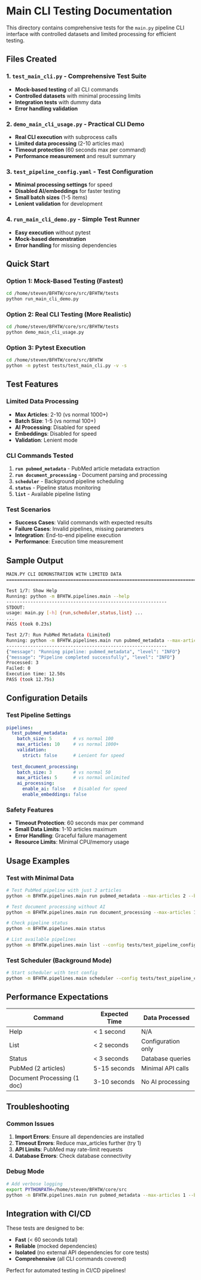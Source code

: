 # Main CLI Testing Documentation

This directory contains comprehensive tests for the `main.py` pipeline CLI interface with controlled datasets and limited processing for efficient testing.

## Files Created

### 1. **`test_main_cli.py`** - Comprehensive Test Suite
- **Mock-based testing** of all CLI commands
- **Controlled datasets** with minimal processing limits
- **Integration tests** with dummy data
- **Error handling validation**

### 2. **`demo_main_cli_usage.py`** - Practical CLI Demo
- **Real CLI execution** with subprocess calls
- **Limited data processing** (2-10 articles max)
- **Timeout protection** (60 seconds max per command)
- **Performance measurement** and result summary

### 3. **`test_pipeline_config.yaml`** - Test Configuration
- **Minimal processing settings** for speed
- **Disabled AI/embeddings** for faster testing
- **Small batch sizes** (1-5 items)
- **Lenient validation** for development

### 4. **`run_main_cli_demo.py`** - Simple Test Runner
- **Easy execution** without pytest
- **Mock-based demonstration**
- **Error handling** for missing dependencies

## Quick Start

### Option 1: Mock-Based Testing (Fastest)
```bash
cd /home/steven/BFHTW/core/src/BFHTW/tests
python run_main_cli_demo.py
```

### Option 2: Real CLI Testing (More Realistic)
```bash
cd /home/steven/BFHTW/core/src/BFHTW/tests
python demo_main_cli_usage.py
```

### Option 3: Pytest Execution
```bash
cd /home/steven/BFHTW/core/src/BFHTW
python -m pytest tests/test_main_cli.py -v -s
```

## Test Features

### **Limited Data Processing**
- **Max Articles**: 2-10 (vs normal 1000+)
- **Batch Size**: 1-5 (vs normal 100+)
- **AI Processing**: Disabled for speed
- **Embeddings**: Disabled for speed
- **Validation**: Lenient mode

### **CLI Commands Tested**
1. **`run pubmed_metadata`** - PubMed article metadata extraction
2. **`run document_processing`** - Document parsing and processing
3. **`scheduler`** - Background pipeline scheduling
4. **`status`** - Pipeline status monitoring
5. **`list`** - Available pipeline listing

### **Test Scenarios**
- **Success Cases**: Valid commands with expected results
- **Failure Cases**: Invalid pipelines, missing parameters
- **Integration**: End-to-end pipeline execution
- **Performance**: Execution time measurement

## Sample Output

```bash
MAIN.PY CLI DEMONSTRATION WITH LIMITED DATA
================================================================================

Test 1/7: Show Help
Running: python -m BFHTW.pipelines.main --help
------------------------------------------------------------
STDOUT:
usage: main.py [-h] {run,scheduler,status,list} ...
...
PASS (took 0.23s)

Test 2/7: Run PubMed Metadata (Limited)
Running: python -m BFHTW.pipelines.main run pubmed_metadata --max-articles 3 --batch-size 2 --lenient
------------------------------------------------------------
{"message": "Running pipeline: pubmed_metadata", "level": "INFO"}
{"message": "Pipeline completed successfully", "level": "INFO"}
Processed: 3
Failed: 0
Execution time: 12.50s
PASS (took 12.75s)
```

## Configuration Details

### Test Pipeline Settings
```yaml
pipelines:
  test_pubmed_metadata:
    batch_size: 5        # vs normal 100
    max_articles: 10     # vs normal 1000+
    validation:
      strict: false      # Lenient for speed
  
  test_document_processing:
    batch_size: 3        # vs normal 50
    max_articles: 5      # vs normal unlimited
    ai_processing:
      enable_ai: false   # Disabled for speed
      enable_embeddings: false
```

### Safety Features
- **Timeout Protection**: 60 seconds max per command
- **Small Data Limits**: 1-10 articles maximum
- **Error Handling**: Graceful failure management
- **Resource Limits**: Minimal CPU/memory usage

## Usage Examples

### Test with Minimal Data
```bash
# Test PubMed pipeline with just 2 articles
python -m BFHTW.pipelines.main run pubmed_metadata --max-articles 2 --batch-size 1 --lenient

# Test document processing without AI
python -m BFHTW.pipelines.main run document_processing --max-articles 1 --no-ai --no-embeddings

# Check pipeline status
python -m BFHTW.pipelines.main status

# List available pipelines
python -m BFHTW.pipelines.main list --config tests/test_pipeline_config.yaml
```

### Test Scheduler (Background Mode)
```bash
# Start scheduler with test config
python -m BFHTW.pipelines.main scheduler --config tests/test_pipeline_config.yaml
```

## Performance Expectations

| Command | Expected Time | Data Processed |
|---------|---------------|----------------|
| Help | < 1 second | N/A |
| List | < 2 seconds | Configuration only |
| Status | < 3 seconds | Database queries |
| PubMed (2 articles) | 5-15 seconds | Minimal API calls |
| Document Processing (1 doc) | 3-10 seconds | No AI processing |

## Troubleshooting

### Common Issues
1. **Import Errors**: Ensure all dependencies are installed
2. **Timeout Errors**: Reduce max_articles further (try 1)
3. **API Limits**: PubMed may rate-limit requests
4. **Database Errors**: Check database connectivity

### Debug Mode
```bash
# Add verbose logging
export PYTHONPATH=/home/steven/BFHTW/core/src
python -m BFHTW.pipelines.main run pubmed_metadata --max-articles 1 --batch-size 1 --lenient
```

## Integration with CI/CD

These tests are designed to be:
- **Fast** (< 60 seconds total)
- **Reliable** (mocked dependencies)
- **Isolated** (no external API dependencies for core tests)
- **Comprehensive** (all CLI commands covered)

Perfect for automated testing in CI/CD pipelines!
